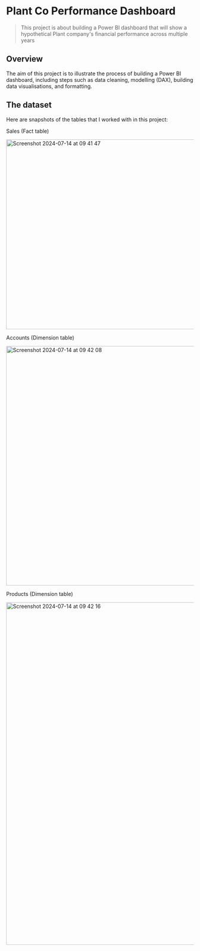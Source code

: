 # Plant Co Performance Dashboard

> This project is about building a Power BI dashboard that will show a hypothetical Plant company's financial performance across multiple years

## Overview

The aim of this project is to illustrate the process of building a Power BI dashboard, including steps such as data cleaning, modelling (DAX), building data visualisations, and formatting.

## The dataset

Here are snapshots of the tables that I worked with in this project:

Sales (Fact table)

<img width="508" alt="Screenshot 2024-07-14 at 09 41 47" src="https://github.com/user-attachments/assets/1daaedcc-af7a-4043-b6a9-662e420cc76c">

Accounts (Dimension table)

<img width="641" alt="Screenshot 2024-07-14 at 09 42 08" src="https://github.com/user-attachments/assets/a10297ba-e591-42ed-b20d-f940e81a43fa">

Products (Dimension table)

<img width="917" alt="Screenshot 2024-07-14 at 09 42 16" src="https://github.com/user-attachments/assets/ddf1220e-2313-419e-8b74-f24252a4dd5c">

